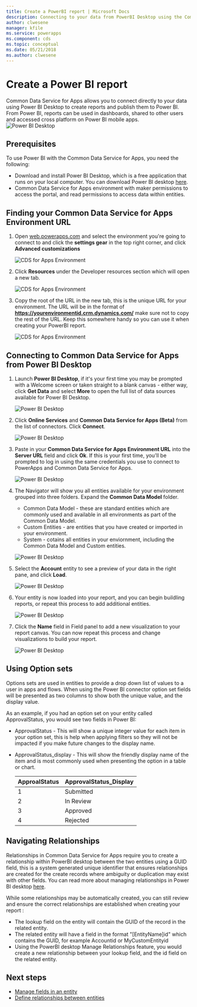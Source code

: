 ```yaml
---
title: Create a PowerBI report | Microsoft Docs
description: Connecting to your data from PowerBI Desktop using the Common Data Service for Apps connector.
author: clwesene
manager: kfile
ms.service: powerapps
ms.component: cds
ms.topic: conceptual
ms.date: 05/21/2018
ms.author: clwesene
---
```

# Create a Power BI report
Common Data Service for Apps allows you to connect directly to your data using Power BI Desktop to create reports and publish them to Power BI. From Power BI, reports can be used in dashboards, shared to other users and accessed cross platform on Power BI mobile apps.<br>
    ![Power BI Desktop](./media/data-platform-cds-powerbi-connector/PBIDesktop.png "Power BI Desktop")

## Prerequisites

To use Power BI with the Common Data Service for Apps, you need the following:

* Download and install Power BI Desktop, which is a free application that runs on your local computer. You can download Power BI desktop [here](https://powerbi.microsoft.com/desktop/).
* Common Data Service for Apps environment with maker permissions to access the portal, and read permissions to access data within entities.

## Finding your Common Data Service for Apps Environment URL

1. Open [web.powerapps.com](web.powerapps.com) and select the environment you're going to connect to and click the **settings gear** in the top right corner, and click **Advanced customizations**

    ![CDS for Apps Environment](./media/data-platform-cds-powerbi-connector/CDSEnv1.png "CDS for Apps Environment")

2. Click **Resources** under the Developer resources section which will open a new tab.

    ![CDS for Apps Environment](./media/data-platform-cds-powerbi-connector/CDSEnv2.png "CDS for Apps Environment")

3. Copy the root of the URL in the new tab, this is the unique URL for your environment. The URL will be in the format of **https://yourenvironmentid.crm.dynamics.com/** make sure not to copy the rest of the URL. Keep this somewhere handy so you can use it when creating your PowerBI report.

    ![CDS for Apps Environment](./media/data-platform-cds-powerbi-connector/CDSEnv3.png "CDS for Apps Environment")

## Connecting to Common Data Service for Apps from Power BI Desktop

1. Launch **Power BI Desktop**, if it's your first time you may be prompted with a Welcome screen or taken straight to a blank canvas - either way, click **Get Data** and select **More** to open the full list of data sources available for Power BI Desktop.

    ![Power BI Desktop](./media/data-platform-cds-powerbi-connector/CreateReport1.png "Power BI Desktop")

2. Click **Online Services** and **Common Data Service for Apps (Beta)** from the list of connectors. Click **Connect**.

    ![Power BI Desktop](./media/data-platform-cds-powerbi-connector/CreateReport2.png "Power BI Desktop")

3. Paste in your **Common Data Service for Apps Environment URL** into the **Server URL** field and click **Ok**. If this is your first time, you'll be prompted to log in using the same credentials you use to connect to PowerApps and Common Data Service for Apps.

    ![Power BI Desktop](./media/data-platform-cds-powerbi-connector/CreateReport3.png "Power BI Desktop")

4. The Navigator will show you all entities available for your environment grouped into three folders. Expand the **Common Data Model** folder.

    * Common Data Model - these are standard entities which are commonly used and available in all environments as part of the Common Data Model.
    * Custom Entities - are entities that you have created or imported in your environment.
    * System - cotains all entities in your enviornment, including the Common Data Model and Custom entities.

    ![Power BI Desktop](./media/data-platform-cds-powerbi-connector/CreateReport4.png "Power BI Desktop")

5. Select the **Account** entity to see a preview of your data in the right pane, and click **Load**.

    ![Power BI Desktop](./media/data-platform-cds-powerbi-connector/CreateReport5.png "Power BI Desktop")

6. Your entity is now loaded into your report, and you can begin buildling reports, or repeat this process to add additional entities.

    ![Power BI Desktop](./media/data-platform-cds-powerbi-connector/CreateReport6.png "Power BI Desktop")

7. Click the **Name** field in Field panel to add a new visualization to your report canvas. You can now repeat this process and change visualizations to build your report.

    ![Power BI Desktop](./media/data-platform-cds-powerbi-connector/CreateReport7.png "Power BI Desktop")


## Using Option sets

Options sets are used in entities to provide a drop down list of values to a user in apps and flows. When using the Power BI connector option set fields will be presented as two columns to show both the unique value, and the display value.

As an example, if you had an option set on your entity called ApprovalStatus, you would see two fields in Power BI:

* ApprovalStatus - This will show a unique integer value for each item in your option set, this is help when applying filters so they will not be impacted if you make future changes to the display name.
* ApprovalStatus_display - This will show the friendly display name of the item and is most commonly used when presenting the option in a table or chart.

    |ApproalStatus|ApprovalStatus_Display|
    |---------|---------|
    1|Submitted
    2|In Review
    3|Approved
    4|Rejected

## Navigating Relationships

Relationships in Common Data Service for Apps require you to create a relationship within PowerBI desktop between the two entities using a GUID field, this is a system generated unique identifier that ensures relationships are created for the create records where ambiguity or duplication may exist with other fields. You can read more about managing relationships in Power BI desktop [here](https://docs.microsoft.com/power-bi/desktop-create-and-manage-relationships).

While some relationships may be automatically created, you can still review and ensure the correct relationships are established when creating your report :

* The lookup field on the entity will contain the GUID of the record in the related entity.
* The related entity will have a field in the format "[EntityName]id" which contains the GUID, for example Accountid or MyCustomEntityid
* Using the PowerBI desktop Manage Relationships feature, you would create a new relationship between your lookup field, and the id field on the related entity.


## Next steps
* [Manage fields in an entity](data-platform-manage-fields.md)
* [Define relationships between entities](data-platform-entity-lookup.md)


